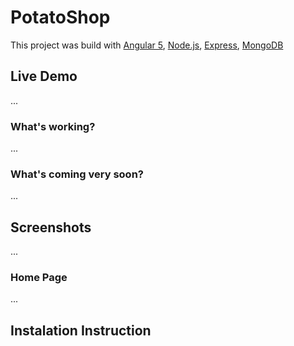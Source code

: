 # PotatoShop

This project was build with [Angular 5](https://github.com/angular), [Node.js](https://github.com/nodejs/node), [Express](https://github.com/expressjs/express), [MongoDB](https://github.com/mongodb/mongo)
 

## Live Demo
...

### What's working?
...
### What's coming very soon?
...

## Screenshots
...
### Home Page
...
## Instalation Instruction
